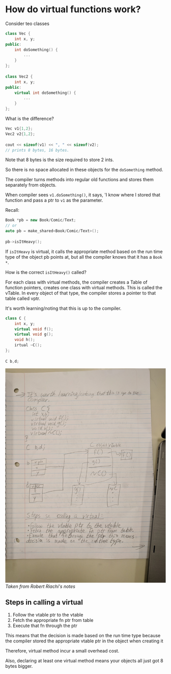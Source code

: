 # How do virtual functions work?

Consider teo classes

```c++
class Vec {
    int x, y;
public:
    int doSomething() {
        ...
    }
};

class Vec2 {
    int x, y;
public:
    virtual int doSomething() {
        ...
    }
};
```

What is the difference?

```c++
Vec v1{1,2};
Vec2 v2{1,2};

cout << sizeof(v1) << ", " << sizeof(v2);
// prints 8 bytes, 16 bytes.
```

Note that 8 bytes is the size required to store 2 ints.

So there is no space allocated in these objects for the `doSomething` method.

The compiler turns methods into regular old functions and stores them separately from objects.

When compiler sees `v1.doSomething()`, it says, 'I know where I stored that function and pass a ptr to `v1` as the parameter.

Recall:

```c++
Book *pb = new Book/Comic/Text;
// or
auto pb = make_shared<Book/Comic/Text>();

pb->isItHeavy();
```

If `isItHeavy` is virtual, it calls the appropriate method based on the run time type of the object pb points at, but all the compiler knows that it has a `Book *`.

How is the correct `isItHeavy()` called?

For each class with virtual methods, the compiler creates a Table of function pointers, creates one class with virtual methods. This is called the vTable. In every object of that type, the compiler stores a pointer to that table called vptr.

It's worth learning/noting that this is up to the compiler.

```c++
class C {
    int x, y;
    virtual void f();
    virtual void g();
    void h();
    irtual ~C();
};

C b,d;
```

![How virtual functions work - Robert Riachi's Notes](res/VirtualFunctions.jpg)
*Taken from Robert Riachi's notes*

## Steps in calling a virtual

1. Follow the vtable ptr to the vtable
2. Fetch the appropriate fn ptr from table
3. Execute that fn through the ptr

This means that the decision is made based on the run time type because the compiler stored the appropriate vtable ptr in the object when creating it

Therefore, virtual method incur a small overhead cost.

Also, declaring at least one virtual method means your objects all just got 8 bytes bigger.
